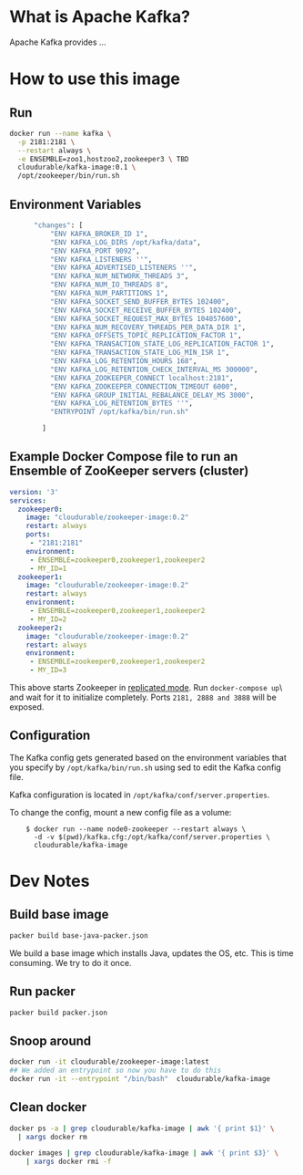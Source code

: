 
# What is Apache Kafka?

Apache Kafka provides ...


# How to use this image

## Run
```sh
docker run --name kafka \
  -p 2181:2181 \
  --restart always \
  -e ENSEMBLE=zoo1,hostzoo2,zookeeper3 \ TBD
  cloudurable/kafka-image:0.1 \
  /opt/zookeeper/bin/run.sh
```


## Environment Variables


```sh
      "changes": [
          "ENV KAFKA_BROKER_ID 1",
          "ENV KAFKA_LOG_DIRS /opt/kafka/data",
          "ENV KAFKA_PORT 9092",
          "ENV KAFKA_LISTENERS ''",
          "ENV KAFKA_ADVERTISED_LISTENERS ''",
          "ENV KAFKA_NUM_NETWORK_THREADS 3",
          "ENV KAFKA_NUM_IO_THREADS 8",
          "ENV KAFKA_NUM_PARTITIONS 1",
          "ENV KAFKA_SOCKET_SEND_BUFFER_BYTES 102400",
          "ENV KAFKA_SOCKET_RECEIVE_BUFFER_BYTES 102400",
          "ENV KAFKA_SOCKET_REQUEST_MAX_BYTES 104857600",
          "ENV KAFKA_NUM_RECOVERY_THREADS_PER_DATA_DIR 1",
          "ENV KAFKA_OFFSETS_TOPIC_REPLICATION_FACTOR 1",
          "ENV KAFKA_TRANSACTION_STATE_LOG_REPLICATION_FACTOR 1",
          "ENV KAFKA_TRANSACTION_STATE_LOG_MIN_ISR 1",
          "ENV KAFKA_LOG_RETENTION_HOURS 168",
          "ENV KAFKA_LOG_RETENTION_CHECK_INTERVAL_MS 300000",
          "ENV KAFKA_ZOOKEEPER_CONNECT localhost:2181",
          "ENV KAFKA_ZOOKEEPER_CONNECTION_TIMEOUT 6000",
          "ENV KAFKA_GROUP_INITIAL_REBALANCE_DELAY_MS 3000",
          "ENV KAFKA_LOG_RETENTION_BYTES ''",
          "ENTRYPOINT /opt/kafka/bin/run.sh"

        ]
```


## Example Docker Compose file to run an Ensemble of ZooKeeper servers (cluster)

```yaml
version: '3'
services:
  zookeeper0:
    image: "cloudurable/zookeeper-image:0.2"
    restart: always
    ports:
     - "2181:2181"
    environment:
     - ENSEMBLE=zookeeper0,zookeeper1,zookeeper2
     - MY_ID=1
  zookeeper1:
    image: "cloudurable/zookeeper-image:0.2"
    restart: always
    environment:
     - ENSEMBLE=zookeeper0,zookeeper1,zookeeper2
     - MY_ID=2
  zookeeper2:
    image: "cloudurable/zookeeper-image:0.2"
    restart: always
    environment:
     - ENSEMBLE=zookeeper0,zookeeper1,zookeeper2
     - MY_ID=3
```


This above starts Zookeeper in [replicated mode](http://zookeeper.apache.org/doc/current/zookeeperStarted.html#sc_RunningReplicatedZooKeeper). Run `docker-compose up`\ and wait for it to initialize completely. Ports `2181, 2888 and 3888` will be exposed.





## Configuration


The Kafka config gets generated based on the environment variables that you specify by
`/opt/kafka/bin/run.sh` using sed to edit the Kafka config file.


Kafka configuration is located in `/opt/kafka/conf/server.properties`.

To change the config, mount a new config file as a volume:

```
	$ docker run --name node0-zookeeper --restart always \
      -d -v $(pwd)/kafka.cfg:/opt/kafka/conf/server.properties \
      cloudurable/kafka-image
```



# Dev Notes



## Build base image
```sh
packer build base-java-packer.json
```

We build a base image which installs Java, updates the OS, etc.
This is time consuming. We try to do it once.

## Run packer
```sh
packer build packer.json
```

## Snoop around
```sh
docker run -it cloudurable/zookeeper-image:latest
## We added an entrypoint so now you have to do this
docker run -it --entrypoint "/bin/bash"  cloudurable/kafka-image

```

## Clean docker

```sh
docker ps -a | grep cloudurable/kafka-image | awk '{ print $1}' \
  | xargs docker rm

docker images | grep cloudurable/kafka-image | awk '{ print $3}' \
    | xargs docker rmi -f
```

